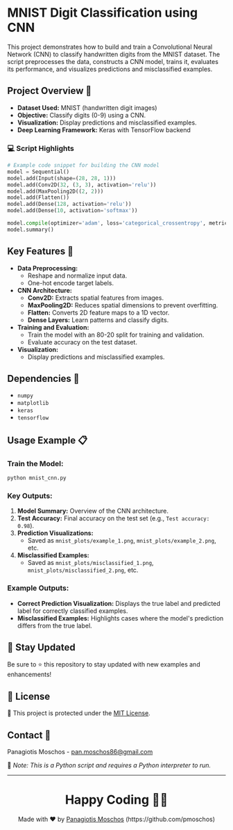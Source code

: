 # MNIST Digit Classification using CNN

This project demonstrates how to build and train a Convolutional Neural Network (CNN) to classify handwritten digits from the MNIST dataset. The script preprocesses the data, constructs a CNN model, trains it, evaluates its performance, and visualizes predictions and misclassified examples.

## Project Overview 📘

- **Dataset Used:** MNIST (handwritten digit images)
- **Objective:** Classify digits (0-9) using a CNN.
- **Visualization:** Display predictions and misclassified examples.
- **Deep Learning Framework:** Keras with TensorFlow backend

### :computer: Script Highlights
```python
# Example code snippet for building the CNN model
model = Sequential()
model.add(Input(shape=(28, 28, 1)))
model.add(Conv2D(32, (3, 3), activation='relu'))
model.add(MaxPooling2D((2, 2)))
model.add(Flatten())
model.add(Dense(128, activation='relu'))
model.add(Dense(10, activation='softmax'))

model.compile(optimizer='adam', loss='categorical_crossentropy', metrics=['accuracy'])
model.summary()
```

## Key Features 🌟
- **Data Preprocessing:**
  - Reshape and normalize input data.
  - One-hot encode target labels.
- **CNN Architecture:**
  - **Conv2D:** Extracts spatial features from images.
  - **MaxPooling2D:** Reduces spatial dimensions to prevent overfitting.
  - **Flatten:** Converts 2D feature maps to a 1D vector.
  - **Dense Layers:** Learn patterns and classify digits.
- **Training and Evaluation:**
  - Train the model with an 80-20 split for training and validation.
  - Evaluate accuracy on the test dataset.
- **Visualization:**
  - Display predictions and misclassified examples.

## Dependencies 🔧
- `numpy`
- `matplotlib`
- `keras`
- `tensorflow`

## Usage Example 📋

### Train the Model:
```bash
python mnist_cnn.py
```

### Key Outputs:
1. **Model Summary:** Overview of the CNN architecture.
2. **Test Accuracy:** Final accuracy on the test set (e.g., `Test accuracy: 0.98`).
3. **Prediction Visualizations:**
   - Saved as `mnist_plots/example_1.png`, `mnist_plots/example_2.png`, etc.
4. **Misclassified Examples:**
   - Saved as `mnist_plots/misclassified_1.png`, `mnist_plots/misclassified_2.png`, etc.

### Example Outputs:
- **Correct Prediction Visualization:**
  Displays the true label and predicted label for correctly classified examples.
- **Misclassified Examples:**
  Highlights cases where the model's prediction differs from the true label.

## 📢 Stay Updated

Be sure to ⭐ this repository to stay updated with new examples and enhancements!

## 📄 License
🔐 This project is protected under the [MIT License](https://mit-license.org/).


## Contact 📧
Panagiotis Moschos - pan.moschos86@gmail.com

🔗 *Note: This is a Python script and requires a Python interpreter to run.*

---
<h1 align=center>Happy Coding 👨‍💻 </h1>

<p align="center">
  Made with ❤️ by 
  <a href="https://www.linkedin.com/in/panagiotis-moschos" target="_blank">
  Panagiotis Moschos</a> (https://github.com/pmoschos)
</p>